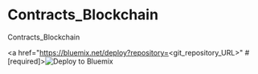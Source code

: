 # Contracts_Blockchain
Contracts_Blockchain


<a href="https://bluemix.net/deploy?repository=<git_repository_URL>" # [required]><img src="https://bluemix.net/deploy/button.png" alt="Deploy to Bluemix"></a>
